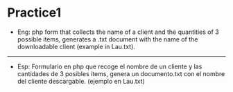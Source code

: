 # Practice1

- Eng: php form that collects the name of a client and the quantities of 3 possible items, generates a .txt document with the name of the downloadable client (example in Lau.txt).<br>
___
- Esp: Formulario en php que recoge el nombre de un cliente y las cantidades de 3 posibles ítems, genera un documento.txt con el nombre del cliente descargable. (ejemplo en Lau.txt)
